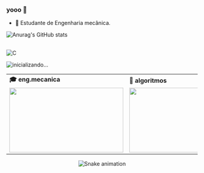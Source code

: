 ### yooo 👋

   - 🔧 Estudante de Engenharia mecânica.
     
   ![Anurag's GitHub stats](https://github-readme-stats.vercel.app/api?username=00savio00&show_icons=true&theme=dracula)
   
   <div style="display: inline_block"><br/>
     <img align="center" alt="C" src="https://img.shields.io/badge/C%23-239120?style=for-the-badge&logo=c-sharp&logoColor=white"
     </div>

 ![inicializando...](https://gpvc.arturio.dev/[00savi00])
 
 
 <div align="center">
<table>
    <tr>
      <td>
        <b>🎓 eng.mecanica </b>
      </td>
      <td>
        <b>🧪 algoritmos</b>
      </td>
    </tr>
    <tr>
      <td>
        <img src="https://ahseeit.com/portuguese/king-include/uploads/2021/07/91944657_2936163479783979_7450098538715566005_n-206820857.jpg" width="300px" height="170px">
      </td>
      <td>
          <img src="https://reactiongifs.me/wp-content/uploads/2019/05/Testers-Vs-Developers.gif" width="300px" height="170px">
      </td>
    </tr>
  </table>
</div>
    
    
<div align="center">
  
  ![Snake animation](https://github.com/00savio00/00savio00/output/github-contribution-grid-snake.svg)
  
</div>


 
 

